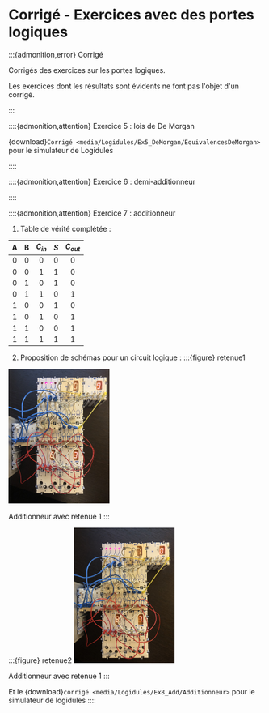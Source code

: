 # Corrigé - Exercices avec des portes logiques

:::{admonition,error} Corrigé

Corrigés des exercices sur les portes logiques.

Les exercices dont les résultats sont évidents ne font pas l'objet d'un corrigé.

:::

::::{admonition,attention} Exercice 5 : lois de De Morgan

{download}`Corrigé <media/Logidules/Ex5_DeMorgan/EquivalencesDeMorgan>` pour le simulateur de Logidules

::::

::::{admonition,attention} Exercice 6 : demi-additionneur



::::

::::{admonition,attention} Exercice 7 : additionneur

1. Table de vérité complétée :

|  A  |  B  | $C_{in}$  | $S$             | $C_{out}$ |
|:---:|:---:|:---------:|:---------------:|:---------:|
|  0  |  0  |  0        |       0         |   0       |
|  0  |  0  |  1        |       1         |   0       |
|  0  |  1  |  0        |       1         |   0       |
|  0  |  1  |  1        |       0         |   1       |
|  1  |  0  |  0        |       1         |   0       |
|  1  |  0  |  1        |       0         |   1       |
|  1  |  1  |  0        |       0         |   1       |
|  1  |  1  |  1        |       1         |   1       |

2. Proposition de schémas pour un circuit logique :
:::{figure} retenue1
<img src="media/Logidules/Ex8_Add/add1.jpg"  width="200px">

Additionneur avec retenue 1
:::

:::{figure} retenue2
<img src="media/Logidules/Ex8_Add/add2.jpg"  width="200px">

Additionneur avec retenue 1
:::

Et le {download}`corrigé <media/Logidules/Ex8_Add/Additionneur>` pour le simulateur de logidules
::::

